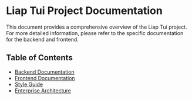 # Liap Tui Project Documentation

This document provides a comprehensive overview of the Liap Tui project. For more detailed information, please refer to the specific documentation for the backend and frontend.

## Table of Contents

*   [Backend Documentation](./BACKEND_DOCS.md)
*   [Frontend Documentation](./FRONTEND_DOCS.md)
*   [Style Guide](./STYLE_GUIDE.md)
*   [Enterprise Architecture](./ENTERPRISE_ARCHITECTURE.md)
